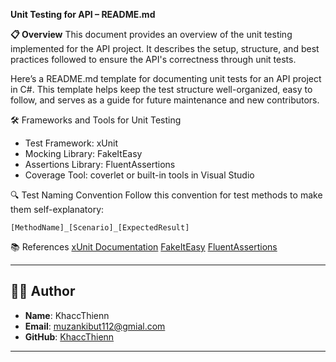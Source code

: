 ﻿**Unit Testing for API – README.md**

****📋 Overview****
This document provides an overview of the unit testing implemented for the API project. It describes the setup, structure, and best practices followed to ensure the API's correctness through unit tests.


Here’s a README.md template for documenting unit tests for an API project in C#. This template helps keep the test structure well-organized, easy to follow, and serves as a guide for future maintenance and new contributors.

🛠 Frameworks and Tools for Unit Testing

- Test Framework: xUnit
- Mocking Library:  FakeItEasy
- Assertions Library: FluentAssertions 
- Coverage Tool: coverlet or built-in tools in Visual Studio

🔍 Test Naming Convention
Follow this convention for test methods to make them self-explanatory:
```
[MethodName]_[Scenario]_[ExpectedResult]
```

📚 References
[xUnit Documentation](https://xunit.net/)
[FakeItEasy](https://fakeiteasy.github.io/)
[FluentAssertions](https://fluentassertions.com/)

---

## 👨‍💻 Author

- **Name**: KhaccThienn
- **Email**: muzankibut112@gmial.com
- **GitHub**: [KhaccThienn](https://github.com/KhaccThienn)  

---
